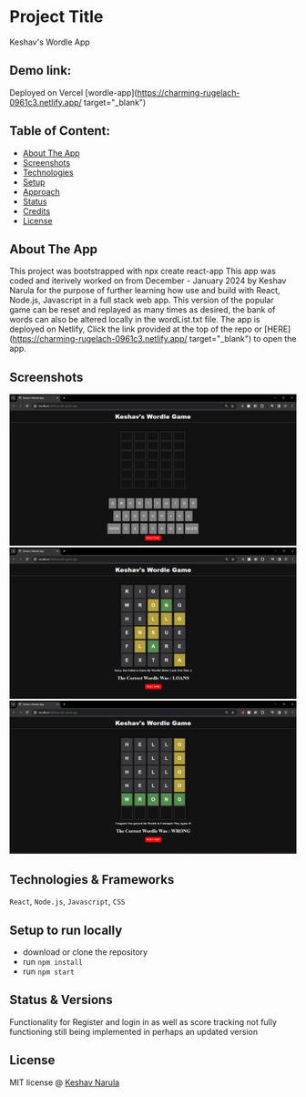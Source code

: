 # Project Title
Keshav's Wordle App

## Demo link:
Deployed on Vercel [wordle-app](https://charming-rugelach-0961c3.netlify.app/ target="_blank")

## Table of Content:

- [About The App](#about-the-app)
- [Screenshots](#screenshots)
- [Technologies](#technologies)
- [Setup](#setup)
- [Approach](#approach)
- [Status](#status)
- [Credits](#credits)
- [License](#license)

## About The App
This project was bootstrapped with npx create react-app
This app was coded and iterively worked on from December - January 2024 by Keshav Narula for the purpose of further learning how use and build with React, Node.js, Javascript in a full stack web app. 
This version of the popular game can be reset and replayed as many times as desired, the bank of words can also be altered locally in the wordList.txt file.
The app is deployed on Netlify, Click the link provided at the top of the repo or [HERE](https://charming-rugelach-0961c3.netlify.app/ target="_blank") to open the app.

## Screenshots

<img src="images\wordleStart.png" width="700" >
<img src="images\wordleIncorrect.png" width="700" >
<img src="images\wordleCorrect.png" width="700" >


## Technologies & Frameworks
`React`, `Node.js`, `Javascript`, `CSS`

## Setup to run locally
- download or clone the repository
- run `npm install`
- run `npm start`

## Status & Versions
 Functionality for Register and login in as well as score tracking not fully functioning still being implemented in perhaps an updated version


## License

MIT license @ [Keshav Narula](LICENSE)

